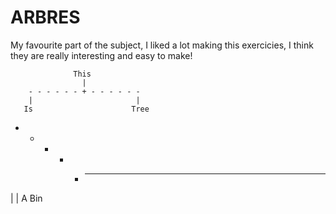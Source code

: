 # ARBRES
My favourite part of the subject, I liked a lot making this exercicies, I think they are really interesting and easy to make!


                  This
                    |
        - - - - - - + - - - - - - 
        |                       |
       Is                      Tree


- - - - + - - - -
|               |
A              Bin
